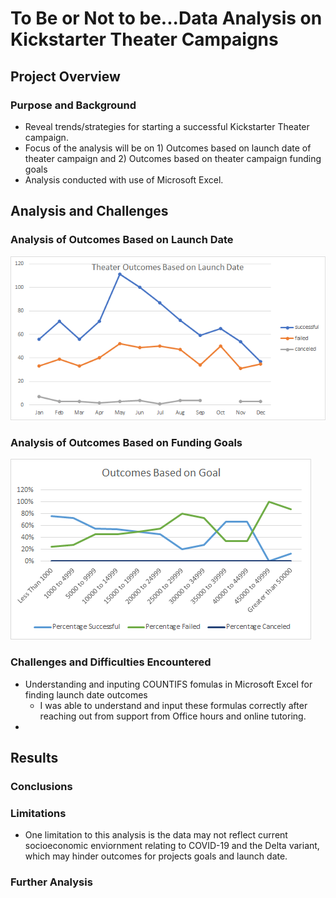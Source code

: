 
# To Be or Not to be...Data Analysis on Kickstarter Theater Campaigns 

## Project Overview

### Purpose and Background
* Reveal trends/strategies for starting a successful Kickstarter Theater campaign.
* Focus of the analysis will be on 1) Outcomes based on launch date of theater campaign and 2) Outcomes based on theater campaign funding goals
* Analysis conducted with use of Microsoft Excel.

## Analysis and Challenges

### Analysis of Outcomes Based on Launch Date
![Theater_Outcomes_vs_Launch](resources/Theater_Outcomes_vs_Launch.png)
### Analysis of Outcomes Based on Funding Goals
![outcomes_vs_goals](resources/outcomes_vs_goals.png)
### Challenges and Difficulties Encountered
* Understanding and inputing COUNTIFS fomulas in Microsoft Excel for finding launch date outcomes
  * I was able to understand and input these formulas correctly after reaching out from support from Office hours and online tutoring.
* 
## Results

### Conclusions

### Limitations
* One limitation to this analysis is the data may not reflect current socioeconomic enviornment relating to COVID-19 and the Delta variant, which may hinder outcomes for projects goals and launch date.

### Further Analysis
